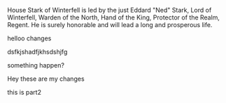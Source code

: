 House Stark of Winterfell is led by the just Eddard "Ned" Stark, Lord of
Winterfell, Warden of the North, Hand of the King, Protector of the Realm,
Regent.  He is surely honorable and will lead a long and prosperous life.

helloo changes

dsfkjshadfjkhsdshjfg

something happen?

Hey these are my changes

this is part2
